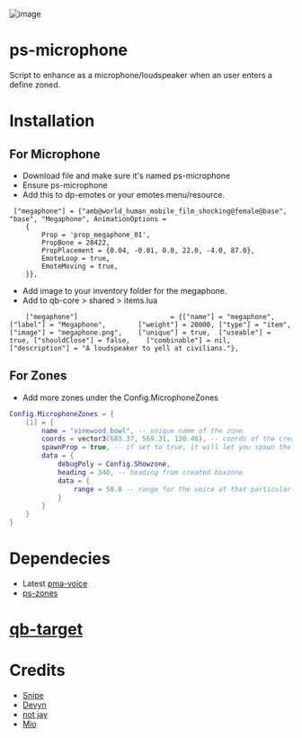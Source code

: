![image](https://user-images.githubusercontent.com/82112471/191800203-0563a725-4b6a-4caf-9d3b-29239960b0d6.png)

# ps-microphone
Script to enhance as a microphone/loudspeaker when an user enters a define zoned. 

# Installation

## For Microphone

* Download file and make sure it's named ps-microphone
* Ensure ps-microphone 
* Add this to dp-emotes or your emotes menu/resource.

```
 ["megaphone"] = {"amb@world_human_mobile_film_shocking@female@base", "base", "Megaphone", AnimationOptions =
    {
        Prop = 'prop_megaphone_01',
        PropBone = 28422,
        PropPlacement = {0.04, -0.01, 0.0, 22.0, -4.0, 87.0},
        EmoteLoop = true,
        EmoteMoving = true,
    }},
```
* Add image to your inventory folder for the megaphone.
* Add to qb-core > shared > items.lua
```
	["megaphone"]						= {["name"] = "megaphone",			["label"] = "Megaphone",		["weight"] = 20000,	["type"] = "item",	["image"] = "megaphone.png",	["unique"] = true,	["useable"] = true,	["shouldClose"] = false,	["combinable"] = nil,	   ["description"] = "A loudspeaker to yell at civilians."},
```

## For Zones
- Add more zones under the Config.MicrophoneZones

```lua
Config.MicrophoneZones = {
    [1] = {
        name = "vinewood_bowl", -- unique name of the zone
        coords = vector3(683.37, 569.31, 130.46), -- coords of the created boxzone
        spawnProp = true, -- if set to true, it will let you spawn the prop at location
        data = {
            debugPoly = Config.Showzone, 
            heading = 340, -- heading from created boxzone
            data = {
                range = 50.0 -- range for the voice at that particular boxzone
            }
        }
    }
}
```

# Dependecies
* Latest [pma-voice](https://github.com/AvarianKnight/pma-voice) 
* [ps-zones](https://github.com/Project-Sloth/ps-zones)
# [qb-target](https://github.com/qbcore-framework/qb-target)

# Credits 
* [Snipe](https://github.com/pushkart2)
* [Devyn](https://github.com/darktrovx)
* [not jay](https://github.com/jay-fivem)
* [Mio](https://github.com/MiooDev)
